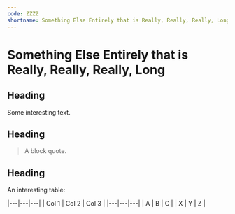 ```yaml
---
code: ZZZZ
shortname: Something Else Entirely that is Really, Really, Really, Long
---
```


# Something Else Entirely that is Really, Really, Really, Long

## Heading

Some interesting text.

## Heading

> A block quote.

## Heading

An interesting table:

|---|---|---|
| Col 1 | Col 2 | Col 3 |
|---|---|---|
| A | B | C |
| X | Y | Z |

